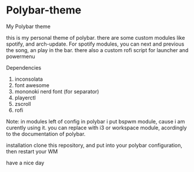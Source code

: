 # Polybar-theme
My Polybar theme

this is my personal theme of polybar. there are some custom modules like spotify, and arch-update. For spotify modules, you can next and previous the song, an play in the bar. there also a custom rofi script for launcher and powermenu

Dependencies
1. inconsolata
2. font awesome
3. mononoki nerd font (for separator)
4. playerctl
5. zscroll
6. rofi

Note: in modules left of config in polybar i put bspwm module, cause i am curently using it. you can replace with i3 or workspace module, acordingly to the documentation of polybar.

installation
clone this repository, and put into your polybar configuration, then restart your WM

have a nice day
